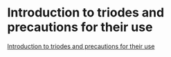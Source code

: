 # Introduction to triodes and precautions for their use
[Introduction to triodes and precautions for their use](https://aiwithcloud.com/2022/09/19/introduction_to_triodes_and_precautions_for_their_use/)